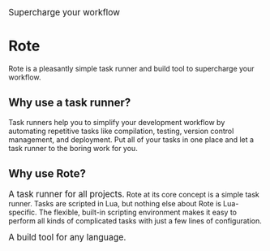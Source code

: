 <big>Supercharge your workflow</big>

# Rote
Rote is a pleasantly simple task runner and build tool to supercharge your workflow.

## Why use a task runner?
Task runners help you to simplify your development workflow by automating repetitive tasks like compilation, testing, version control management, and deployment. Put all of your tasks in one place and let a task runner to the boring work for you.

## Why use Rote?
<big>A task runner for all projects.</big> Rote at its core concept is a simple task runner. Tasks are scripted in Lua, but nothing else about Rote is Lua-specific. The flexible, built-in scripting environment makes it easy to perform all kinds of complicated tasks with just a few lines of configuration.

<big>A build tool for any language.</big>
